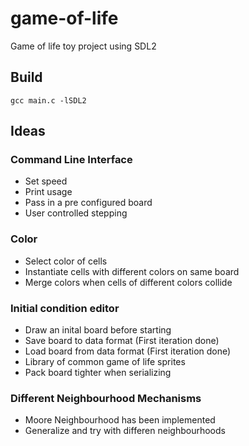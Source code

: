 # game-of-life

Game of life toy project using SDL2

## Build
`gcc main.c -lSDL2`

## Ideas

### Command Line Interface

* Set speed
* Print usage
* Pass in a pre configured board
* User controlled stepping

### Color
* Select color of cells
* Instantiate cells with different colors on same board
* Merge colors when cells of different colors collide

### Initial condition editor

* Draw an inital board before starting
* Save board to data format (First iteration done)
* Load board from data format (First iteration done)
* Library of common game of life sprites
* Pack board tighter when serializing

### Different Neighbourhood Mechanisms
* Moore Neighbourhood has been implemented
* Generalize and try with differen neighbourhoods
